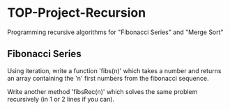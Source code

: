 # TOP-Project-Recursion
Programming recursive algorithms for "Fibonacci Series" and "Merge Sort"

## Fibonacci Series
Using iteration, write a function 'fibs(n)' which takes a number and returns an array containing the 'n' first numbers from the fibonacci sequence.

Write another method 'fibsRec(n)' which solves the same problem recursively (in 1 or 2 lines if you can).